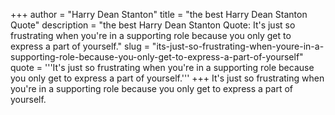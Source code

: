 +++
author = "Harry Dean Stanton"
title = "the best Harry Dean Stanton Quote"
description = "the best Harry Dean Stanton Quote: It's just so frustrating when you're in a supporting role because you only get to express a part of yourself."
slug = "its-just-so-frustrating-when-youre-in-a-supporting-role-because-you-only-get-to-express-a-part-of-yourself"
quote = '''It's just so frustrating when you're in a supporting role because you only get to express a part of yourself.'''
+++
It's just so frustrating when you're in a supporting role because you only get to express a part of yourself.
